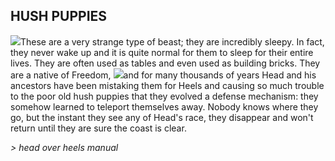 ## HUSH PUPPIES

![](texture-hushPuppy?float-right)These are a very strange type of beast; they are incredibly 
sleepy. In fact, they never wake up and it is quite normal for them to sleep for 
their entire lives. They are often used as tables and even used as building bricks. 
They are a native of Freedom, ![](texture-head.walking.right.2?clear-both)and for many thousands of years Head and his ancestors 
have been mistaking them for Heels and causing so much trouble to the poor old hush
puppies that they evolved a defense mechanism: they somehow learned to teleport
themselves away. Nobody knows where they go, but the instant they see any of
Head's race, they disappear and won't return until they are sure the coast is
clear.

*> head over heels manual*
